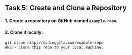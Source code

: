 ## **Task 5: Create and Clone a Repository**
#### **1. Create a repository on GitHub named `example-repo`.**
#### **2. Clone it locally:**
```bash
git clone http://codinggita.com/example-repo
ANS:- clone this repo to your local machine.
```